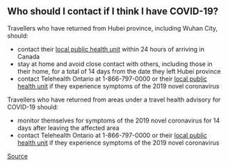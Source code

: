 ## Who should I contact if I think I have COVID-19?

Travellers who have returned from Hubei province, including Wuhan City, should:

- contact their [local public health unit](http://www.health.gov.on.ca/en/common/system/services/phu/locations.aspx) within 24 hours of arriving in Canada
- stay at home and avoid close contact with others, including those in their home, for a total of 14 days from the date they left Hubei province
- contact Telehealth Ontario at 1-866-797-0000 or their [local public health unit](http://www.health.gov.on.ca/en/common/system/services/phu/locations.aspx) if they experience symptoms of the 2019 novel coronavirus

Travellers who have returned from areas under a travel health advisory for COVID-19 should:

- monitor themselves for symptoms of the 2019 novel coronavirus for 14 days after leaving the affected area
- contact Telehealth Ontario at 1-866-797-0000 or their [local public health unit](http://www.health.gov.on.ca/en/common/system/services/phu/locations.aspx) if they experience symptoms of the 2019 novel coronavirus

[Source](https://www.ontario.ca/page/2019-novel-coronavirus#section-5)
